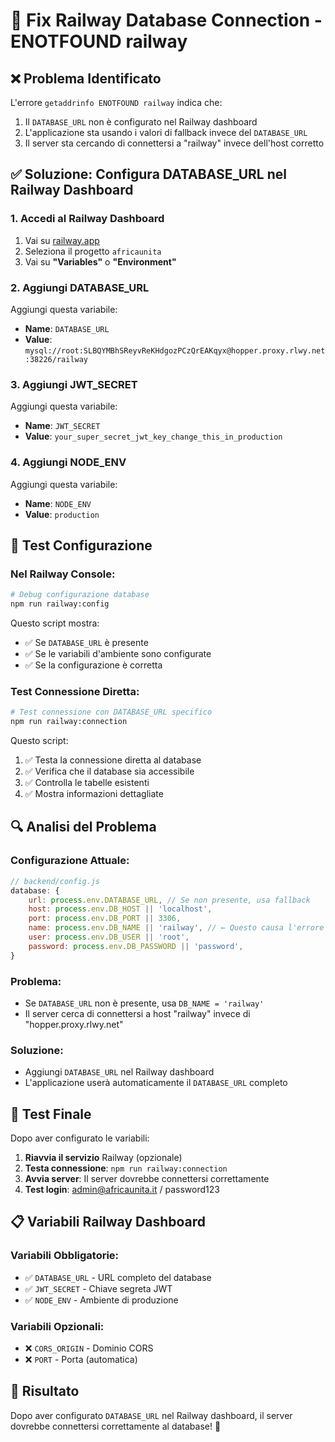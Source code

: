 # 🔧 Fix Railway Database Connection - ENOTFOUND railway

## ❌ **Problema Identificato**

L'errore `getaddrinfo ENOTFOUND railway` indica che:
1. Il `DATABASE_URL` non è configurato nel Railway dashboard
2. L'applicazione sta usando i valori di fallback invece del `DATABASE_URL`
3. Il server sta cercando di connettersi a "railway" invece dell'host corretto

## ✅ **Soluzione: Configura DATABASE_URL nel Railway Dashboard**

### **1. Accedi al Railway Dashboard**
1. Vai su [railway.app](https://railway.app)
2. Seleziona il progetto `africaunita`
3. Vai su **"Variables"** o **"Environment"**

### **2. Aggiungi DATABASE_URL**
Aggiungi questa variabile:
- **Name**: `DATABASE_URL`
- **Value**: `mysql://root:SLBQYMBhSReyvReKHdgozPCzQrEAKqyx@hopper.proxy.rlwy.net:38226/railway`

### **3. Aggiungi JWT_SECRET**
Aggiungi questa variabile:
- **Name**: `JWT_SECRET`
- **Value**: `your_super_secret_jwt_key_change_this_in_production`

### **4. Aggiungi NODE_ENV**
Aggiungi questa variabile:
- **Name**: `NODE_ENV`
- **Value**: `production`

## 🧪 **Test Configurazione**

### **Nel Railway Console:**
```bash
# Debug configurazione database
npm run railway:config
```

Questo script mostra:
- ✅ Se `DATABASE_URL` è presente
- ✅ Se le variabili d'ambiente sono configurate
- ✅ Se la configurazione è corretta

### **Test Connessione Diretta:**
```bash
# Test connessione con DATABASE_URL specifico
npm run railway:connection
```

Questo script:
1. ✅ Testa la connessione diretta al database
2. ✅ Verifica che il database sia accessibile
3. ✅ Controlla le tabelle esistenti
4. ✅ Mostra informazioni dettagliate

## 🔍 **Analisi del Problema**

### **Configurazione Attuale:**
```javascript
// backend/config.js
database: {
    url: process.env.DATABASE_URL, // Se non presente, usa fallback
    host: process.env.DB_HOST || 'localhost',
    port: process.env.DB_PORT || 3306,
    name: process.env.DB_NAME || 'railway', // ← Questo causa l'errore
    user: process.env.DB_USER || 'root',
    password: process.env.DB_PASSWORD || 'password',
}
```

### **Problema:**
- Se `DATABASE_URL` non è presente, usa `DB_NAME = 'railway'`
- Il server cerca di connettersi a host "railway" invece di "hopper.proxy.rlwy.net"

### **Soluzione:**
- Aggiungi `DATABASE_URL` nel Railway dashboard
- L'applicazione userà automaticamente il `DATABASE_URL` completo

## 🎯 **Test Finale**

Dopo aver configurato le variabili:

1. **Riavvia il servizio** Railway (opzionale)
2. **Testa connessione**: `npm run railway:connection`
3. **Avvia server**: Il server dovrebbe connettersi correttamente
4. **Test login**: admin@africaunita.it / password123

## 📋 **Variabili Railway Dashboard**

### **Variabili Obbligatorie:**
- ✅ `DATABASE_URL` - URL completo del database
- ✅ `JWT_SECRET` - Chiave segreta JWT
- ✅ `NODE_ENV` - Ambiente di produzione

### **Variabili Opzionali:**
- ❌ `CORS_ORIGIN` - Dominio CORS
- ❌ `PORT` - Porta (automatica)

## 🎉 **Risultato**

Dopo aver configurato `DATABASE_URL` nel Railway dashboard, il server dovrebbe connettersi correttamente al database! 🚀
